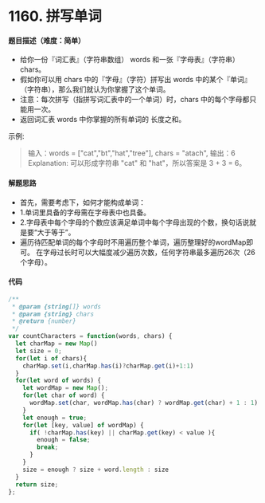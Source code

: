 <!--
 * @Author: your name
 * @Date: 2020-03-12 23:20:54
 * @LastEditTime: 2020-04-20 22:32:39
 * @LastEditors: Please set LastEditors
 * @Description: In User Settings Edit
 * @FilePath: /leetcode_fe/51-100/53_最大子序和.md
 -->
# 1160. 拼写单词

#### 题目描述（难度：简单）
+ 给你一份『词汇表』（字符串数组） words 和一张『字母表』（字符串） chars。
+ 假如你可以用 chars 中的『字母』（字符）拼写出 words 中的某个『单词』（字符串），那么我们就认为你掌握了这个单词。
+ 注意：每次拼写（指拼写词汇表中的一个单词）时，chars 中的每个字母都只能用一次。
+ 返回词汇表 words 中你掌握的所有单词的 长度之和。

示例:
> 输入：words = ["cat","bt","hat","tree"], chars = "atach",
> 输出：6
> Explanation: 可以形成字符串 "cat" 和 "hat"，所以答案是 3 + 3 = 6。


#### 解题思路

- 首先，需要考虑下，如何才能构成单词：
- 1.单词里具备的字母需在字母表中也具备。
- 2.字母表中每个字母的个数应该满足单词中每个字母出现的个数，换句话说就是要“大于等于”。
- 遍历待匹配单词的每个字母时不用遍历整个单词，遍历整理好的wordMap即可。 在字母过长时可以大幅度减少遍历次数，任何字符串最多遍历26次（26个字母）。

#### 代码

```javascript
/**
 * @param {string[]} words
 * @param {string} chars
 * @return {number}
 */
var countCharacters = function(words, chars) {
  let charMap = new Map()
  let size = 0;
  for(let i of chars){
    charMap.set(i,charMap.has(i)?charMap.get(i)+1:1)
  }
  for(let word of words) {
    let wordMap = new Map();
    for(let char of word) {
      wordMap.set(char, wordMap.has(char) ? wordMap.get(char) + 1 : 1)
    }
    let enough = true;
    for(let [key, value] of wordMap) {
      if( !charMap.has(key) || charMap.get(key) < value ){
        enough = false;
        break;
      }
    }
    size = enough ? size + word.length : size
  }
  return size;
};
```

